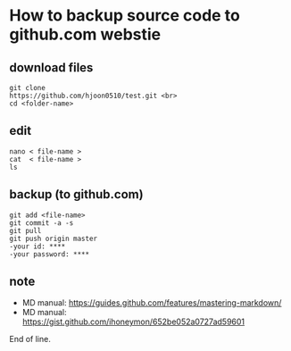 
# How to backup source code to github.com webstie

## download files
```
git clone
https://github.com/hjoon0510/test.git <br>
cd <folder-name>
```
## edit 
```
nano < file-name >   
cat  < file-name >  
ls   
```


## backup (to github.com)
```
git add <file-name>
git commit -a -s
git pull
git push origin master
-your id: ****
-your password: ****
```
## note
- MD manual: https://guides.github.com/features/mastering-markdown/
- MD manual: https://gist.github.com/ihoneymon/652be052a0727ad59601


End of line. 
